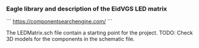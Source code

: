 ### Eagle library and description of the EidVGS LED matrix


´´´
https://componentsearchengine.com/
´´´


The LEDMatrix.sch file contain a starting point for the project.
TODO: Check 3D models for the components in the schematic file.
